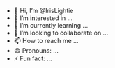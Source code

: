 - 👋 Hi, I’m @IrisLightie
- 👀 I’m interested in ...
- 🌱 I’m currently learning ...
- 💞️ I’m looking to collaborate on ...
- 📫 How to reach me ...
- 😄 Pronouns: ...
- ⚡ Fun fact: ...

<!---
IrisLightie/IrisLightie is a ✨ special ✨ repository because its `README.md` (this file) appears on your GitHub profile.
You can click the Preview link to take a look at your changes.
--->
